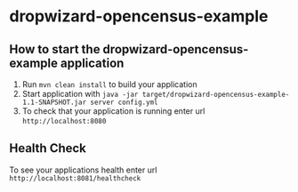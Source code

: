 # dropwizard-opencensus-example

How to start the dropwizard-opencensus-example application
---

1. Run `mvn clean install` to build your application
1. Start application with `java -jar target/dropwizard-opencensus-example-1.1-SNAPSHOT.jar server config.yml`
1. To check that your application is running enter url `http://localhost:8080`

Health Check
---

To see your applications health enter url `http://localhost:8081/healthcheck`
